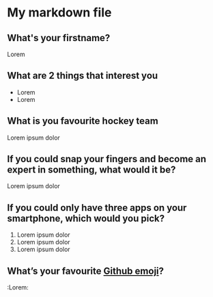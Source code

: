 # My markdown file

## What's your firstname?

Lorem

## What are 2 things that interest you

* Lorem
* Lorem

## What is you favourite hockey team

Lorem ipsum dolor

## If you could snap your fingers and become an expert in something, what would it be?

Lorem ipsum dolor

## If you could only have three apps on your smartphone, which would you pick?

1. Lorem ipsum dolor
2. Lorem ipsum dolor
3. Lorem ipsum dolor

## What’s your favourite [Github emoji](https://gist.github.com/rxaviers/7360908)?

:Lorem:
